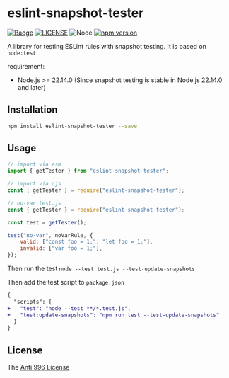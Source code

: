 # eslint-snapshot-tester

[![Badge](https://img.shields.io/badge/link-996.icu-%23FF4D5B.svg?style=flat-square)](https://996.icu/#/en_US)
[![LICENSE](https://img.shields.io/badge/license-Anti%20996-blue.svg?style=flat-square)](https://github.com/996icu/996.ICU/blob/master/LICENSE)
![Node](https://img.shields.io/badge/node-%3E=22.14.0-blue.svg?style=flat-square)
[![npm version](https://badge.fury.io/js/eslint-snapshot-tester.svg)](https://badge.fury.io/js/eslint-snapshot-tester)

A library for testing ESLint rules with snapshot testing. It is based on `node:test`

requirement:

-   Node.js >= 22.14.0 (Since snapshot testing is stable in Node.js 22.14.0 and later)

## Installation

```bash
npm install eslint-snapshot-tester --save
```

## Usage

```js
// import via esm
import { getTester } from "eslint-snapshot-tester";

// import via cjs
const { getTester } = require("eslint-snapshot-tester");
```

```js
// no-var.test.js
const { getTester } = require("eslint-snapshot-tester");

const test = getTester();

test("no-var", noVarRule, {
	valid: ["const foo = 1;", "let foo = 1;"],
	invalid: ["var foo = 1;"],
});
```

Then run the test `node --test test.js --test-update-snapshots`

Then add the test script to `package.json`

```diff
{
  "scripts": {
+	"test": "node --test **/*.test.js",
+	"test:update-snapshots": "npm run test --test-update-snapshots"
  }
}
```

## License

The [Anti 996 License](LICENSE)
